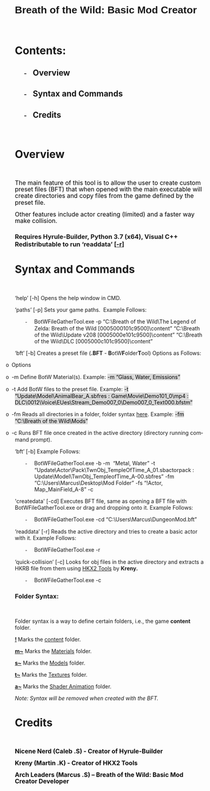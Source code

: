 <html xmlns:v="urn:schemas-microsoft-com:vml"
xmlns:o="urn:schemas-microsoft-com:office:office"
xmlns:w="urn:schemas-microsoft-com:office:word"
xmlns:m="http://schemas.microsoft.com/office/2004/12/omml"
xmlns="http://www.w3.org/TR/REC-html40">

<head>
<meta http-equiv=Content-Type content="text/html; charset=windows-1252">
<meta name=ProgId content=Word.Document>
<meta name=Generator content="Microsoft Word 15">
<meta name=Originator content="Microsoft Word 15">
<link rel=File-List
href="BotW%20Basic%20Mod%20Creator%20Docs_files/filelist.xml">
<link rel=Edit-Time-Data
href="BotW%20Basic%20Mod%20Creator%20Docs_files/editdata.mso"

<link rel=themeData
href="BotW%20Basic%20Mod%20Creator%20Docs_files/themedata.thmx">
<link rel=colorSchemeMapping
href="BotW%20Basic%20Mod%20Creator%20Docs_files/colorschememapping.xml">

</head>

<body lang=EN-CA link="#0563C1" vlink="#954F72" style='tab-interval:.5in;
word-wrap:break-word'>

<div class=WordSection1>

<h1><b><span style='font-size:20.0pt;line-height:107%;font-family:"Calibri",sans-serif;
mso-ascii-theme-font:minor-latin;mso-hansi-theme-font:minor-latin;mso-bidi-theme-font:
minor-latin'>Breath of the Wild: Basic Mod Creator<o:p></o:p></span></b></h1>

<p class=MsoNormal><o:p>&nbsp;</o:p></p>

<h1>Contents:</h1>

<h2 style='margin-left:.5in;text-indent:-.25in;mso-list:l2 level1 lfo5'><![if !supportLists]><span
style='font-family:Symbol;mso-fareast-font-family:Symbol;mso-bidi-font-family:
Symbol'><span style='mso-list:Ignore'>-<span style='font:7.0pt "Times New Roman"'>&nbsp;&nbsp;&nbsp;&nbsp;&nbsp;&nbsp;
</span></span></span><![endif]>Overview</h2>

<h2 style='margin-left:.5in;text-indent:-.25in;mso-list:l2 level1 lfo5'><![if !supportLists]><span
style='font-family:Symbol;mso-fareast-font-family:Symbol;mso-bidi-font-family:
Symbol'><span style='mso-list:Ignore'>-<span style='font:7.0pt "Times New Roman"'>&nbsp;&nbsp;&nbsp;&nbsp;&nbsp;&nbsp;
</span></span></span><![endif]>Syntax and Commands</h2>

<h2 style='margin-left:.5in;text-indent:-.25in;mso-list:l2 level1 lfo5'><![if !supportLists]><span
style='font-family:Symbol;mso-fareast-font-family:Symbol;mso-bidi-font-family:
Symbol'><span style='mso-list:Ignore'>-<span style='font:7.0pt "Times New Roman"'>&nbsp;&nbsp;&nbsp;&nbsp;&nbsp;&nbsp;
</span></span></span><![endif]>Credits</h2>

<p class=MsoNormal><o:p>&nbsp;</o:p></p>

<h1>Overview</h1>

<p class=MsoNormal><o:p>&nbsp;</o:p></p>

<p class=MsoNormal><span style='font-size:12.0pt;line-height:107%;color:black;
mso-themecolor:text1'>The main feature of this tool is to allow the user to
create custom preset files (BFT) that when opened with the main executable will
create directories and copy files from the game defined by the preset file.<o:p></o:p></span></p>

<p class=MsoNormal><span style='font-size:12.0pt;line-height:107%;color:black;
mso-themecolor:text1'>Other features include actor creating (limited) and a
faster way make collision.<o:p></o:p></span></p>

<h3>Requires Hyrule-Builder, Python 3.7 (x64), Visual C++ Redistributable to
run ‘readdata’ [<a href="#_Syntax_and_Commands"><b>-r</b></a>] </h3>

<h1><a name="_Syntax_and_Commands"></a>Syntax and Commands</h1>

<p class=MsoNormal><o:p>&nbsp;</o:p></p>

<p class=MsoNormal>‘help’ [-h] Opens the help window in CMD.</p>

<p class=MsoNormal>‘paths’ [-p] Sets your game paths.<span
style='mso-spacerun:yes'>  </span>Example Follows:</p>

<p class=MsoListParagraph style='margin-left:38.7pt;mso-add-space:auto;
text-indent:-.25in;mso-list:l9 level1 lfo7'><![if !supportLists]><span
style='font-family:Symbol;mso-fareast-font-family:Symbol;mso-bidi-font-family:
Symbol'><span style='mso-list:Ignore'>-<span style='font:7.0pt "Times New Roman"'>&nbsp;&nbsp;&nbsp;&nbsp;&nbsp;&nbsp;&nbsp;
</span></span></span><![endif]>BotWFileGatherTool.exe -p “C:\Breath of the
Wild\The Legend of Zelda: Breath of the Wild [0005000101c9500]\content”
“C:\Breath of the Wild\Update v208 [0005000e101c9500]\content” “C:\Breath of
the Wild\DLC [0005000c101c9500]\content”</p>

<p class=MsoNormal>‘bft’ [-b] Creates a preset file (<b>.BFT</b> - <b>B</b>otW<b>F</b>older<b>T</b>ool)
Options as Follows:</p>

<p class=MsoListParagraphCxSpFirst style='text-indent:-.25in;mso-list:l8 level1 lfo10'><![if !supportLists]><span
style='font-family:"Courier New";mso-fareast-font-family:"Courier New"'><span
style='mso-list:Ignore'>o<span style='font:7.0pt "Times New Roman"'>&nbsp;&nbsp;
</span></span></span><![endif]>Options </p>

<p class=MsoListParagraphCxSpMiddle style='text-indent:-.25in;mso-list:l8 level1 lfo10'><![if !supportLists]><span
style='font-family:"Courier New";mso-fareast-font-family:"Courier New"'><span
style='mso-list:Ignore'>o<span style='font:7.0pt "Times New Roman"'>&nbsp;&nbsp;
</span></span></span><![endif]><span style='mso-bidi-font-family:Calibri;
mso-bidi-theme-font:minor-latin'>-m Define BotW Material(s). Example: <span
style='color:black;mso-color-alt:windowtext;background:#D9D9D9;mso-shading:
white;mso-pattern:gray-15 auto'>-m “Glass, Water, Emissions”</span><o:p></o:p></span></p>

<p class=MsoListParagraphCxSpMiddle style='text-indent:-.25in;mso-list:l8 level1 lfo10'><![if !supportLists]><span
style='font-family:"Courier New";mso-fareast-font-family:"Courier New"'><span
style='mso-list:Ignore'>o<span style='font:7.0pt "Times New Roman"'>&nbsp;&nbsp;
</span></span></span><![endif]><span style='mso-bidi-font-family:Calibri;
mso-bidi-theme-font:minor-latin'>-t Add BotW files to the preset file. Example:
<span style='color:black;mso-color-alt:windowtext;background:#D9D9D9;
mso-shading:white;mso-pattern:gray-15 auto'>-t “Update\Model\AnimalBear_A.sbfres
: Game\Movie\Demo101_0\mp4 : DLC\0012\Voice\EUes\Stream_Demo007_0\Demo007_0_Text000.bfstm”
</span><o:p></o:p></span></p>

<p class=MsoListParagraphCxSpMiddle style='text-indent:-.25in;mso-list:l8 level1 lfo10'><![if !supportLists]><span
style='font-family:"Courier New";mso-fareast-font-family:"Courier New"'><span
style='mso-list:Ignore'>o<span style='font:7.0pt "Times New Roman"'>&nbsp;&nbsp;
</span></span></span><![endif]><span style='mso-bidi-font-family:Calibri;
mso-bidi-theme-font:minor-latin'>-fm Reads all directories in a folder, folder
syntax </span><a href="#_Folder_Syntax:"><span style='mso-bidi-font-family:
Calibri;mso-bidi-theme-font:minor-latin'>here</span></a><span style='mso-bidi-font-family:
Calibri;mso-bidi-theme-font:minor-latin'>. Example: <span style='color:black;
mso-color-alt:windowtext;background:#D9D9D9;mso-shading:white;mso-pattern:gray-15 auto'>-fm
“C:\Breath of the Wild\Mods”</span><o:p></o:p></span></p>

<p class=MsoListParagraphCxSpLast style='text-indent:-.25in;mso-list:l8 level1 lfo10'><![if !supportLists]><span
style='font-family:"Courier New";mso-fareast-font-family:"Courier New"'><span
style='mso-list:Ignore'>o<span style='font:7.0pt "Times New Roman"'>&nbsp;&nbsp;
</span></span></span><![endif]><span style='mso-bidi-font-family:Calibri;
mso-bidi-theme-font:minor-latin'>-c Runs BFT file once created in the active
directory (directory running command prompt).<o:p></o:p></span></p>

<p class=MsoNormal>‘bft’ [-b] Example Follows:</p>

<p class=MsoListParagraph style='margin-left:38.7pt;mso-add-space:auto;
text-indent:-.25in;mso-list:l9 level1 lfo7'><![if !supportLists]><span
style='font-family:Symbol;mso-fareast-font-family:Symbol;mso-bidi-font-family:
Symbol'><span style='mso-list:Ignore'>-<span style='font:7.0pt "Times New Roman"'>&nbsp;&nbsp;&nbsp;&nbsp;&nbsp;&nbsp;&nbsp;
</span></span></span><![endif]>BotWFileGatherTool.exe -b -m <span
style='mso-spacerun:yes'> </span>“Metal, Water” -t “Update\Actor\Pack\TwnObj_TempleOfTime_A_01.sbactorpack
: Update\Model\TwnObj_TempleofTime_A-00.sbfres” -fm “C:\Users\Marcus\Desktop\Mod
Folder” -fs “!Actor, Map_MainField_A-8” -c</p>

<p class=MsoNormal>'createdata' [-cd] Executes BFT file, same as opening a BFT
file with BotWFileGatherTool.exe or drag and dropping onto it. Example Follows:</p>

<p class=MsoListParagraph style='margin-left:38.7pt;mso-add-space:auto;
text-indent:-.25in;mso-list:l9 level1 lfo7'><![if !supportLists]><span
style='font-family:Symbol;mso-fareast-font-family:Symbol;mso-bidi-font-family:
Symbol'><span style='mso-list:Ignore'>-<span style='font:7.0pt "Times New Roman"'>&nbsp;&nbsp;&nbsp;&nbsp;&nbsp;&nbsp;&nbsp;
</span></span></span><![endif]>BotWFileGatherTool.exe -cd “C:\Users\Marcus\DungeonMod.bft”</p>

<p class=MsoNormal>‘readdata’ [-r] Reads the active directory and tries to
create a basic actor with it. Example Follows:</p>

<p class=MsoListParagraph style='margin-left:38.7pt;mso-add-space:auto;
text-indent:-.25in;mso-list:l9 level1 lfo7'><![if !supportLists]><span
style='font-family:Symbol;mso-fareast-font-family:Symbol;mso-bidi-font-family:
Symbol'><span style='mso-list:Ignore'>-<span style='font:7.0pt "Times New Roman"'>&nbsp;&nbsp;&nbsp;&nbsp;&nbsp;&nbsp;&nbsp;
</span></span></span><![endif]>BotWFileGatherTool.exe -r</p>

<p class=MsoNormal>‘quick-collision’ [-c] Looks for obj files in the active
directory and extracts a HKRB file from them using <a
href="https://github.com/krenyy/HKX2">HKX2 Tools</a> by <b>Kreny.<o:p></o:p></b></p>

<p class=MsoListParagraph style='margin-left:38.7pt;mso-add-space:auto;
text-indent:-.25in;mso-list:l9 level1 lfo7'><![if !supportLists]><span
style='font-family:Symbol;mso-fareast-font-family:Symbol;mso-bidi-font-family:
Symbol'><span style='mso-list:Ignore'>-<span style='font:7.0pt "Times New Roman"'>&nbsp;&nbsp;&nbsp;&nbsp;&nbsp;&nbsp;&nbsp;
</span></span></span><![endif]>BotWFileGatherTool.exe -c</p>

<h3><a name="_Folder_Syntax:"></a>Folder Syntax:</h3>

<p class=MsoNormal><o:p>&nbsp;</o:p></p>

<p class=MsoNormal>Folder syntax is a way to define certain folders, i.e., the game
<b>content</b> folder.</p>

<p class=MsoNormal><b><u style='text-underline:thick'>!</u> </b>Marks the <a
href="https://zeldamods.org/wiki/Content">content</a> folder.<b><o:p></o:p></b></p>

<p class=MsoNormal><b><u style='text-underline:thick'>m~</u></b> Marks the <a
href="#_Folder_Syntax:"
title="Materials (BFMAT) will be placed here. If none such folder is marked, materials will be skipped.">Materials</a>
folder.</p>

<p class=MsoNormal><b><u style='text-underline:thick'>s~</u></b> Marks the <a
href="#_Folder_Syntax:"
title="Models (SBFRES) added to the preset file will be placed here. If none such folder is marked, models will be ignored.">Models</a>
folder.</p>

<p class=MsoNormal><b><u style='text-underline:thick'>t~</u></b> Marks the <a
href="#_Folder_Syntax:"
title="Texture Packs (DDS) will be placed here. If none such folder is marked, textures will be ignored.">Textures</a>
folder.<b><u style='text-underline:thick'> </u></b></p>

<p class=MsoNormal><b><u style='text-underline:thick'>a~</u></b> Marks the <a
href="#_Folder_Syntax:"
title="Shader Animatiopns (YAML) will be placed here. If none such folder is marked, shader animations will be skipped.">Shader
Animation</a> folder.<b><u style='text-underline:thick'> <o:p></o:p></u></b></p>

<p class=MsoNormal><i>Note: Syntax will be removed when created with the BFT.<o:p></o:p></i></p>

<h1>Credits</h1>

<p class=MsoNormal><o:p>&nbsp;</o:p></p>

<p class=MsoNormal><b><span style='font-size:12.0pt;line-height:107%;
color:#0D0D0D;mso-themecolor:text1;mso-themetint:242'>Nicene Nerd (Caleb .S) -
Creator of Hyrule-Builder<o:p></o:p></span></b></p>

<p class=MsoNormal><b><span style='font-size:12.0pt;line-height:107%;
color:#0D0D0D;mso-themecolor:text1;mso-themetint:242'>Kreny (</span></b><b><span
style='font-size:12.0pt;line-height:107%;mso-bidi-font-family:"Segoe UI";
color:#0D0D0D;mso-themecolor:text1;mso-themetint:242'>Martin .K</span></b><b><span
style='font-size:12.0pt;line-height:107%;color:#0D0D0D;mso-themecolor:text1;
mso-themetint:242'>) - Creator of HKX2 Tools<o:p></o:p></span></b></p>

<p class=MsoNormal><b><span style='font-size:12.0pt;line-height:107%;
color:#0D0D0D;mso-themecolor:text1;mso-themetint:242'>Arch Leaders (Marcus .S) –
Breath of the Wild: Basic Mod Creator Developer<o:p></o:p></span></b></p>

<p class=MsoNormal><o:p>&nbsp;</o:p></p>

<p class=MsoNormal><o:p>&nbsp;</o:p></p>

<p class=MsoNormal><o:p>&nbsp;</o:p></p>

<p class=MsoNormal><o:p>&nbsp;</o:p></p>

</div>

</body>

</html>
